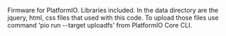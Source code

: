 Firmware for PlatformIO. Libraries included.
In the data directory are the jquery, html, css files that used with this code.
To upload those files use command 'pio run --target uploadfs' from PlatformIO Core CLI. 
